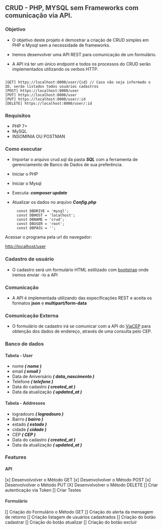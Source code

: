 


<h2 style="color:#393c3f">  CRUD - PHP, MYSQL sem Frameworks com comunicação via API. </h2>

<h3 style="color:#393c3f"> Objetivo </h3>

- O objetivo deste projeto é demostrar a criação de CRUD simples em PHP e Mysql sem a necessidade de frameworks.

 - Iremos desenvolver uma  API REST para comunicação de um formulário. 

 - A API irá ter um único endpoint e todos os processos do CRUD serão implementados utilizando os verbos HTTP.
```url

[GET] https://localhost:8000/user/{id} // Caso não seja informado o ID, serão listados todos usuários cadastros
[POST] https://localhost:8000/user
[PUT] https://localhost:8000/user
[PUT] https://localhost:8000/user/:id
[DELETE] https://localhost:8000/user/:id
```

<h3 style="color:#393c3f"> Requisitos </h3>

 - PHP 7+ 
 - MySQL
 - INSOMINIA OU POSTMAN

<h3 style="color:#393c3f"> Como executar </h3> 

 - Importar o arquivo crud.sql da pasta ***SQL*** com a ferramenta de gerenciamento de Banco de Dados de sua preferência.

-  Iniciar o PHP 
-  Iniciar o Mysql
-  Executa: ***composer update***
- Atualizar os dados no arquivo ***Config.php***
        
        const DBDRIVE = 'mysql';
        const DBHOST = 'localhost';
        const DBNAME = 'crud';
        const DBUSER = 'root';
        const DBPASS = '';

Acessar o programa pela url do navegador: 

[http://localhost/user](http://localhost:8000/user)


<h3 style="color:#393c3f"> Cadastro de usuário </h3>

- O cadastro será um formulário HTML estilizado com [bootstrap](https://getbootstrap.com/) 
onde iremos enviar -lo a  API

<h3 style="color:#393c3f"> Comunicação </h3>

- A API é implementada utilizando das especificações REST e aceita os formatos **json** e **multipart/form-data**

<h3 style="color:#393c3f"> Comunicação Externa </h3>
 
 - O formulário de cadastro irá se comunicar com a API do [ViaCEP](https://viacep.com.br/) para obtenção dos dados de endereço, através de uma consulta pelo CEP.


<h3 style="color:#393c3f"> Banco de dados </h3>

<h4 style="color:#393c3f"> Tabela - User </h4>

- nome       ***( nome )***
- email      ***( email )***
- Data de Aniversário   ***( data_nascimento )***
- Telefone      ***( telefone )***
- Data do cadastro  ***( created_at )***
- Data da atualização  ***( updated_at )***

<h4 style="color:#393c3f"> Tabela - Addresses</h4>

- logradouro      ***( logradouro )***
- Bairro    ***( bairro )***
- estado      ***( estado )***
- cidade        ***( cidade )***
- CEP   ***( CEP )***
- Data do cadastro  ***( created_at )***
- Data da atualização  ***( updated_at )***

<h3 style="color:#393c3f">Features</h3>

<h4 style="color:#393c3f"> API</h4>

 [x] Desenvolvolver o Método GET
 [x] Desenvolvolver o Método POST
 [x] Desenvolvolver o Método PUT
 [X] Desenvolvolver o Método DELETE
 [] Criar autenticação via Token
 [] Criar Testes 

 <h4 style="color:#393c3f">Formulário</h4>

 [] Criação do Formulário o Método GET
 [] Criação do alerta da mensagem de retorno
 [] Criação listagem de usuários cadastrados
 [] Criação do botão cadastrar
 [] Criação do botão atualizar
 [] Criação do botão excluir
